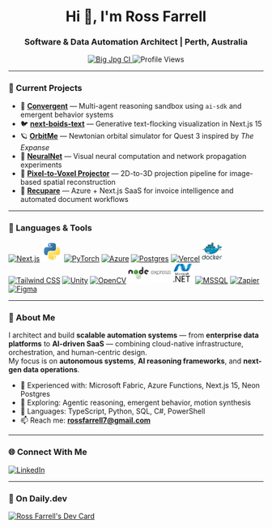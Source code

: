<h1 align="center">Hi 👋, I'm Ross Farrell</h1>
<h3 align="center">Software & Data Automation Architect | Perth, Australia</h3>

<p align="center">
  <a href="https://github.com/Big-jpg/Big-jpg/actions/workflows/big-jpg-ci.yml">
    <img src="https://github.com/Big-jpg/Big-jpg/actions/workflows/big-jpg-ci.yml/badge.svg?event=push" alt="Big Jpg CI" />
  </a>
  <img src="https://komarev.com/ghpvc/?username=big-jpg&label=Profile%20views&color=0e75b6&style=flat" alt="Profile Views" />
</p>

---

### 🚀 Current Projects

- 🧠 [**Convergent**](https://github.com/Big-jpg/convergent) — Multi-agent reasoning sandbox using `ai-sdk` and emergent behavior systems  
- 🐦 [**next-boids-text**](https://github.com/Big-jpg/next-boids-text) — Generative text-flocking visualization in Next.js 15  
- 🪐 [**OrbitMe**](https://github.com/Big-jpg/orbitme) — Newtonian orbital simulator for Quest 3 inspired by *The Expanse*  
- 🧩 [**NeuralNet**](https://github.com/Big-jpg/NeuralNet) — Visual neural computation and network propagation experiments  
- 🧊 [**Pixel-to-Voxel Projector**](https://github.com/Big-jpg/Pixeltovoxelprojector) — 2D-to-3D projection pipeline for image-based spatial reconstruction  
- 📄 [**Recupare**](https://github.com/Big-jpg/recupare) — Azure + Next.js SaaS for invoice intelligence and automated document workflows  

---

### 🧰 Languages & Tools

<p align="left">
  <a href="https://nextjs.org/" target="_blank"><img src="https://cdn.worldvectorlogo.com/logos/nextjs-2.svg" width="40" height="40" alt="Next.js" /></a>
  <a href="https://www.python.org/" target="_blank"><img src="https://raw.githubusercontent.com/devicons/devicon/master/icons/python/python-original.svg" width="40" height="40" alt="Python" /></a>
  <a href="https://pytorch.org/" target="_blank"><img src="https://www.vectorlogo.zone/logos/pytorch/pytorch-icon.svg" width="40" height="40" alt="PyTorch" /></a>
  <a href="https://azure.microsoft.com" target="_blank"><img src="https://www.vectorlogo.zone/logos/microsoft_azure/microsoft_azure-icon.svg" width="40" height="40" alt="Azure" /></a>
  <a href="https://www.postgresql.org/" target="_blank"><img src="https://www.vectorlogo.zone/logos/postgresql/postgresql-icon.svg" width="40" height="40" alt="Postgres" /></a>
  <a href="https://vercel.com/" target="_blank"><img src="https://www.vectorlogo.zone/logos/vercel/vercel-icon.svg" width="40" height="40" alt="Vercel" /></a>
  <a href="https://www.docker.com/" target="_blank"><img src="https://raw.githubusercontent.com/devicons/devicon/master/icons/docker/docker-original-wordmark.svg" width="40" height="40" alt="Docker" /></a>
  <a href="https://tailwindcss.com/" target="_blank"><img src="https://www.vectorlogo.zone/logos/tailwindcss/tailwindcss-icon.svg" width="40" height="40" alt="Tailwind CSS" /></a>
  <a href="https://unity.com/" target="_blank"><img src="https://www.vectorlogo.zone/logos/unity3d/unity3d-icon.svg" width="40" height="40" alt="Unity" /></a>
  <a href="https://opencv.org/" target="_blank"><img src="https://www.vectorlogo.zone/logos/opencv/opencv-icon.svg" width="40" height="40" alt="OpenCV" /></a>
  <a href="https://nodejs.org" target="_blank"><img src="https://raw.githubusercontent.com/devicons/devicon/master/icons/nodejs/nodejs-original-wordmark.svg" width="40" height="40" alt="Node.js" /></a>
  <a href="https://expressjs.com" target="_blank"><img src="https://raw.githubusercontent.com/devicons/devicon/master/icons/express/express-original-wordmark.svg" width="40" height="40" alt="Express.js" /></a>
  <a href="https://dotnet.microsoft.com/" target="_blank"><img src="https://raw.githubusercontent.com/devicons/devicon/master/icons/dot-net/dot-net-original-wordmark.svg" width="40" height="40" alt=".NET" /></a>
  <a href="https://www.microsoft.com/en-us/sql-server" target="_blank"><img src="https://www.svgrepo.com/show/303229/microsoft-sql-server-logo.svg" width="40" height="40" alt="MSSQL" /></a>
  <a href="https://zapier.com" target="_blank"><img src="https://www.vectorlogo.zone/logos/zapier/zapier-icon.svg" width="40" height="40" alt="Zapier" /></a>
  <a href="https://www.figma.com/" target="_blank"><img src="https://www.vectorlogo.zone/logos/figma/figma-icon.svg" width="40" height="40" alt="Figma" /></a>
</p>

---

### 💬 About Me

I architect and build **scalable automation systems** — from **enterprise data platforms** to **AI-driven SaaS** — combining cloud-native infrastructure, orchestration, and human-centric design.  
My focus is on **autonomous systems**, **AI reasoning frameworks**, and **next-gen data operations**.

- 🧩 Experienced with: Microsoft Fabric, Azure Functions, Next.js 15, Neon Postgres  
- 🧠 Exploring: Agentic reasoning, emergent behavior, motion synthesis  
- 🧰 Languages: TypeScript, Python, SQL, C#, PowerShell  
- 📫 Reach me: **rossfarrell7@gmail.com**

---

### 🌐 Connect With Me

<p align="left">
  <a href="https://linkedin.com/in/rossfarrellvirtualengineer" target="_blank">
    <img src="https://raw.githubusercontent.com/rahuldkjain/github-profile-readme-generator/master/src/images/icons/Social/linked-in-alt.svg" width="40" height="40" alt="LinkedIn" />
  </a>
</p>

---

### 🧭 On Daily.dev

<div align="left">
  <a href="https://app.daily.dev/bigjpg">
    <img src="https://api.daily.dev/devcards/dacdf0975faf4b2ab65ee17a35aa616c.png?r=a9j" width="300" alt="Ross Farrell's Dev Card"/>
  </a>
</div>
